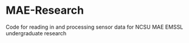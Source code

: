 # MAE-Research
Code for reading in and processing sensor data for NCSU MAE EMSSL undergraduate research
